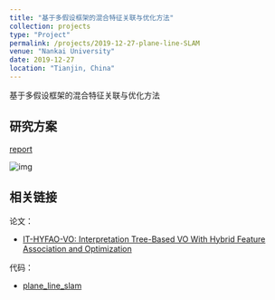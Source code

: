 ```yaml
---
title: "基于多假设框架的混合特征关联与优化方法"
collection: projects
type: "Project"
permalink: /projects/2019-12-27-plane-line-SLAM
venue: "Nankai University"
date: 2019-12-27
location: "Tianjin, China"
---
```


基于多假设框架的混合特征关联与优化方法

## 研究方案

<a href="http://sunqinxuan.github.io/files/projects-2019-12-27-plane-line-slam-methodology.pdf">report</a>

![img](https://sunqinxuan.github.io/images/projects-2019-12-27-img1.png)


## 相关链接

论文：
- [IT-HYFAO-VO: Interpretation Tree-Based VO With Hybrid Feature Association and Optimization](https://sunqinxuan.github.io/publication/TIM2021)

代码：
- [plane_line_slam](https://github.com/sunqinxuan/plane_line_slam)